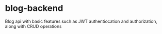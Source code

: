# blog-backend
Blog api with basic features such as JWT authentiocation and authorization, along with CRUD operations
